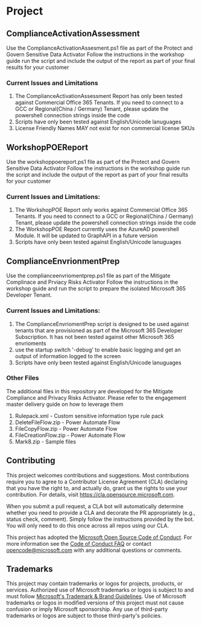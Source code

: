 # Project

## ComplianceActivationAssessment
Use the ComplianceActivationAssesment.ps1 file as part of the Protect and Govern Sensitive Data Activator
Follow the instructions in the workshop guide run the script and include the output of the report as part of your final results for your customer

### Current Issues and Limitations
1) The ComplianceActivationAssessment Report has only been tested against Commercial Office 365 Tenants.  If you need to connect to a GCC or Regional(China / Germany) Tenant, please update the powershell connection strings inside the code
2) Scripts have only been tested against English/Unicode lanuguages
3) License Friendly Names MAY not exist for non commercial license SKUs

## WorkshopPOEReport
Use the workshoppoereport.ps1 file as part of the Protect and Govern Sensitive Data Activator
Follow the instructions in the workshop guide run the script and include the output of the report as part of your final results for your customer

### Current Issues and Limitations:
1) The WorkshopPOE Report only works against Commercial Office 365 Tenants.  If you need to connect to a GCC or Regional(China / Germany) Tenant, please update the powershell connection strings inside the code
2) The WorkshopPOE Report currently uses the AzureAD powershell Module.  It will be updated to GraphAPI in a future version
3) Scripts have only been tested against English/Unicode lanuguages

## ComplianceEnvrionmentPrep
Use the complianceenvriomentprep.ps1 file as part of the Mitigate Complinace and Prviacy Risks Activator
Follow the instructions in the workshop guide and run the script to prepare the isolated Microsoft 365 Developer Tenant.

### Current Issues and Limitations:
1) The ComplianceEnvriomentPrep script is designed to be used against tenants that are provisioned as part of the Microsoft 365 Developer Subscription. It has not been tested against other Microsoft 365 envrioments
2) use the startup switch '-debug' to enable basic logging and get an output of information logged to the screen
3) Scripts have only been tested against English/Unicode lanuguages

### Other Files
The additional files in this repository are developed for the Mitigate Compliance and Privacy Risks Activator. Please refer to the engagement master delivery guide on how to leverage them
1) Rulepack.xml - Custom sensitive information type rule pack
2) DeleteFileFlow.zip - Power Automate Flow
3) FileCopyFlow.zip - Power Automate Flow
4) FileCreationFlow.zip - Power Automate Flow
5) Mark8.zip - Sample files

## Contributing

This project welcomes contributions and suggestions.  Most contributions require you to agree to a
Contributor License Agreement (CLA) declaring that you have the right to, and actually do, grant us
the rights to use your contribution. For details, visit https://cla.opensource.microsoft.com.

When you submit a pull request, a CLA bot will automatically determine whether you need to provide
a CLA and decorate the PR appropriately (e.g., status check, comment). Simply follow the instructions
provided by the bot. You will only need to do this once across all repos using our CLA.

This project has adopted the [Microsoft Open Source Code of Conduct](https://opensource.microsoft.com/codeofconduct/).
For more information see the [Code of Conduct FAQ](https://opensource.microsoft.com/codeofconduct/faq/) or
contact [opencode@microsoft.com](mailto:opencode@microsoft.com) with any additional questions or comments.

## Trademarks

This project may contain trademarks or logos for projects, products, or services. Authorized use of Microsoft 
trademarks or logos is subject to and must follow 
[Microsoft's Trademark & Brand Guidelines](https://www.microsoft.com/en-us/legal/intellectualproperty/trademarks/usage/general).
Use of Microsoft trademarks or logos in modified versions of this project must not cause confusion or imply Microsoft sponsorship.
Any use of third-party trademarks or logos are subject to those third-party's policies.
